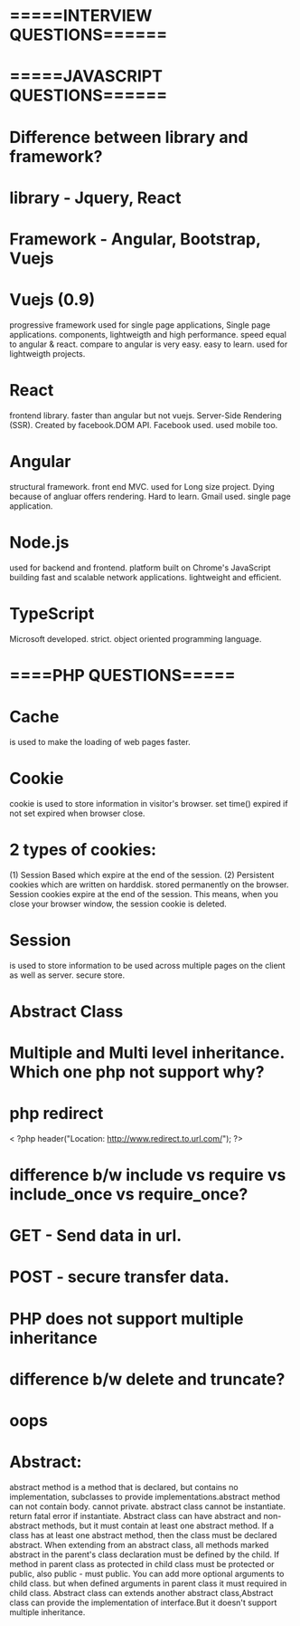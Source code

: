 # =====INTERVIEW QUESTIONS======

# =====JAVASCRIPT QUESTIONS======
# Difference between library and framework?
# library - Jquery, React
# Framework - Angular, Bootstrap, Vuejs
# Vuejs (0.9)
  progressive framework used for single page applications, Single page applications. components, lightweigth and high performance. speed equal to angular & react.
  compare to angular is very easy. easy to learn. used for lightweigth projects.
# React
frontend library. faster than angular but not vuejs. Server-Side Rendering (SSR). Created by facebook.DOM API. Facebook used. used mobile too.
# Angular 
structural framework. front end MVC. used for Long size project. Dying because of angluar offers rendering. Hard to learn. Gmail used. single page application.
# Node.js 
used for backend and frontend. platform built on Chrome's JavaScript building fast and scalable network applications. lightweight and efficient.
# TypeScript 
Microsoft developed. strict. object oriented programming language.

# ====PHP QUESTIONS=====
# Cache
is used to make the loading of web pages faster.
# Cookie 
cookie is used to store information in visitor's browser. set time() expired if not set expired when browser close.
# 2 types of cookies: 
(1) Session Based which expire at the end of the session.
(2) Persistent cookies which are written on harddisk. stored permanently on the browser. Session cookies expire at the end of the session. This means, when you close your browser window, the session cookie is deleted.
# Session 
is used to store information to be used across multiple pages on the client as well as server. secure store.
# Abstract Class
# Multiple and Multi level inheritance. Which one php not support why?
# php redirect 
< ?php header("Location: http://www.redirect.to.url.com/"); ?>
# difference b/w include vs require vs include_once vs require_once?
# GET - Send data in url.
# POST - secure transfer data.
# PHP does not support multiple inheritance
# difference b/w delete and truncate?

# oops
# Abstract:
  abstract method is a method that is declared, but contains no implementation, subclasses to provide implementations.abstract method can not contain body. cannot private.
  abstract class cannot be instantiate. return fatal error if instantiate.
  Abstract class can have abstract and non-abstract methods, but it must contain at least one abstract method. If a class has at least one abstract method, then the class must be declared abstract.
  When extending from an abstract class, all methods marked abstract in the parent's class declaration must be defined by the child.
  If method in parent class as protected in child class must be protected or public, also public - must public.
  You can add more optional arguments to child class. but when defined arguments in parent class it must required in child class.
  Abstract class can extends another abstract class,Abstract class can provide the implementation of interface.But it doesn't support multiple inheritance.
# 

